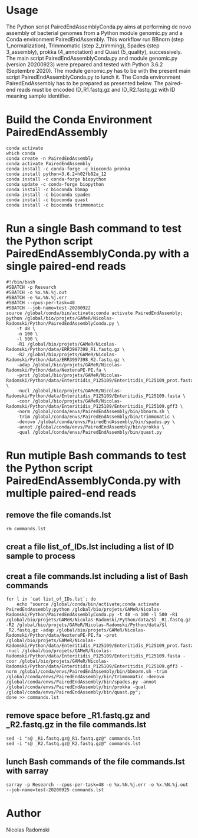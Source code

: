 # Usage
The Python script PairedEndAssemblyConda.py aims at performing de novo assembly of bacterial genomes from a Python module genomic.py and a Conda environment PairedEndAssembly.
This workflow run BBnorn (step 1_normalization), Trimmomatic (step 2_trimming), Spades (step 3_assembly), prokka (4_annotation) and Quast (5_quality), successively.
The main script PairedEndAssemblyConda.py and module genomic.py (version 20200923) were prepared and tested with Python 3.6.2 (Septembre 2020).
The module genomic.py has to be with the present main script PairedEndAssemblyConda.py to lunch it.
The Conda environment PairedEndAssembly has to be prepared as presented below.
The paired-end reads must be encoded ID_R1.fastq.gz and ID_R2.fastq.gz with ID meaning sample identifier.

# Build the Conda Environment PairedEndAssembly
```
conda activate
which conda
conda create -n PairedEndAssembly
conda activate PairedEndAssembly
conda install -c conda-forge -c bioconda prokka
conda install python=3.6.2=h02fb82a_12
conda install -c conda-forge biopython
conda update -c conda-forge biopython
conda install -c bioconda bbmap
conda install -c bioconda spades
conda install -c bioconda quast
conda install -c bioconda trimmomatic
```
# Run a single Bash command to test the Python script PairedEndAssemblyConda.py with a single paired-end reads
```
#!/bin/bash
#SBATCH -p Research
#SBATCH -o %x.%N.%j.out
#SBATCH -e %x.%N.%j.err
#SBATCH --cpus-per-task=48
#SBATCH --job-name=test-20200922
source /global/conda/bin/activate;conda activate PairedEndAssembly;
python /global/bio/projets/GAMeR/Nicolas-Radomski/Python/PairedEndAssemblyConda.py \
	-t 48 \
	-n 100 \
	-l 500 \
	-R1 /global/bio/projets/GAMeR/Nicolas-Radomski/Python/data/ERR3997398_R1.fastq.gz \
	-R2 /global/bio/projets/GAMeR/Nicolas-Radomski/Python/data/ERR3997398_R2.fastq.gz \
	-adap /global/bio/projets/GAMeR/Nicolas-Radomski/Python/data/NexteraPE-PE.fa \
	-prot /global/bio/projets/GAMeR/Nicolas-Radomski/Python/data/Enteritidis_P125109/Enteritidis_P125109_prot.fasta \
	-nucl /global/bio/projets/GAMeR/Nicolas-Radomski/Python/data/Enteritidis_P125109/Enteritidis_P125109.fasta \
	-coor /global/bio/projets/GAMeR/Nicolas-Radomski/Python/data/Enteritidis_P125109/Enteritidis_P125109.gff3 \
	-norm /global/conda/envs/PairedEndAssembly/bin/bbnorm.sh \
	-trim /global/conda/envs/PairedEndAssembly/bin/trimmomatic \
	-denovo /global/conda/envs/PairedEndAssembly/bin/spades.py \
	-annot /global/conda/envs/PairedEndAssembly/bin/prokka \
	-qual /global/conda/envs/PairedEndAssembly/bin/quast.py
```
# Run mutiple Bash commands to test the Python script PairedEndAssemblyConda.py with multiple paired-end reads
## remove the file comands.lst
```
rm commands.lst
```
## creat a file list_of_IDs.lst including a list of ID sample to process
## creat a file commands.lst including a list of Bash commands
```
for l in `cat list_of_IDs.lst`; do 
	echo "source /global/conda/bin/activate;conda activate PairedEndAssembly;python /global/bio/projets/GAMeR/Nicolas-Radomski/Python/PairedEndAssemblyConda.py -t 48 -n 100 -l 500 -R1 /global/bio/projets/GAMeR/Nicolas-Radomski/Python/data/$l _R1.fastq.gz -R2 /global/bio/projets/GAMeR/Nicolas-Radomski/Python/data/$l _R2.fastq.gz -adap /global/bio/projets/GAMeR/Nicolas-Radomski/Python/data/NexteraPE-PE.fa -prot /global/bio/projets/GAMeR/Nicolas-Radomski/Python/data/Enteritidis_P125109/Enteritidis_P125109_prot.fasta -nucl /global/bio/projets/GAMeR/Nicolas-Radomski/Python/data/Enteritidis_P125109/Enteritidis_P125109.fasta -coor /global/bio/projets/GAMeR/Nicolas-Radomski/Python/data/Enteritidis_P125109/Enteritidis_P125109.gff3 -norm /global/conda/envs/PairedEndAssembly/bin/bbnorm.sh -trim /global/conda/envs/PairedEndAssembly/bin/trimmomatic -denovo /global/conda/envs/PairedEndAssembly/bin/spades.py -annot /global/conda/envs/PairedEndAssembly/bin/prokka -qual /global/conda/envs/PairedEndAssembly/bin/quast.py";
done >> commands.lst
```
## remove space before _R1.fastq.gz and _R2.fastq.gz in the file commands.lst
```
sed -i "s@ _R1.fastq.gz@_R1.fastq.gz@" commands.lst
sed -i "s@ _R2.fastq.gz@_R2.fastq.gz@" commands.lst
```
## lunch Bash commands of the file commands.lst with sarray
```
sarray -p Research --cpus-per-task=48 -e %x.%N.%j.err -o %x.%N.%j.out --job-name=test-20200925 commands.lst
```
# Author
Nicolas Radomski